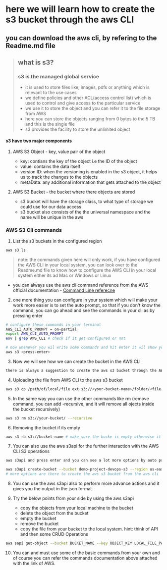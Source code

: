 # here we will learn how to create the s3 bucket through the aws CLI

## you can download the aws cli, by refering to the Readme.md file

> ## what is s3?
> ### s3 is the managed global service 
>
>  - it is used to store files like, images, pdfs or anything which is relevant to the use cases
>  - we define policies and other ACL(access control list) which is used to control and give access to the particular service
>  - we use it to store the object and you can refer it to the file storage from AWS
>  - here you can store the objects ranging from 0 bytes to the 5 TB and this is the single file
>  - s3 provides the facility to store the unlimited object

#### s3 have two major components
1. AWS S3 Object - key, value pair of the object
    - key: contians the key of the object i.e the ID of the object 
    - value: contains the data itself
    - version ID: when the versioning is enabled in the s3 object, it helps us to track the changes to the objects
    - metaData: any additional information that gets attached to the object

2. AWS S3 Bucket - the bucket where there objects are stored
    - s3 bucket will have the storage class, to what type of storage we could use for our data access
    - s3 bucket also consists of the the universal namespace and the name will be unique in the aws

### AWS S3 Cli commands

1. List the s3 buckets in the configured region
```bash
aws s3 ls
```

> note: the commands given here will only work, if you have configured the AWS CLI in your local system, you can look over to the Readme.md file to know how to configure the AWS CLI in your local system either its ad Mac or Windows or Linux

- you can always use the aws cli command reference from the AWS official documentation - [Command Line referecne](https://docs.aws.amazon.com/cli/latest/reference/)

2. one more thing you can configure in your system which will make your work more easier is to set the auto prompt, so that if you don't know the command, you can go ahead and see the commands in your cli as by pressing enter
```bash
# configure these commands in your terminal
AWS_CLI_AUTO_PROMPT = on-partial
export AWS_CLI_AUTO_PROMPT
env | grep AWS_CLI # check if it get configured or not

# now whenever you wil write some commands and hit enter it wil show you the suggested commands like and interactive IDEs
aws s3 <press-enter>
```

3. Now we will see how we can create the bucket in the AWS CLI
```bash
there is always a suggestion to create the aws s3 bucket through the AWS S3 Boto3 module of python or AWS CDK
```

4. Uploading the file from AWS CLI to the aws s3 bucket
```bash
aws s3 cp /path/of/local/file.ext s3://<your-bucket-name>/folder/<file-name>
```

5. In the same way you can use the other commands like rm (remove command, you can add -recursive, and it will remove all ojects inside the bucket recursively)
```bash
aws s3 rm s3://your-bucket/ --recursive
```

 6. Removing the bucket if its empty 
 ```bash 
 aws s3 rb s3://bucket-name # make sure the bucke is empty otherwise it will throw and error
 ```

7. You can also use the aws s3api for the further interaction with the AWS CLI S3 operations
```bash
aws s3api and press enter and you can see a lot more options by auto prompter

aws s3api create-bucket --bucket demo-project-devops-s3 --region us-east-1
# more options are there to create the aws s3 bucket from the aws cli
```

8. You can use the aws s3api also to perform more advance actions and it gives you the output in the json format

9. Try the below points from your side by using the aws s3api
    - copy the objects from your local machine to the bucket 
    - delete the object from the bucket 
    - empty the bucket 
    - remove the bucket 
    - copy the file from your bucket to the local system. hint: think of API and then some CRUD Operations


```bash
aws sapi get-object --bucket BUCKET_NAME --key OBJECT_KEY LOCAL_FILE_PATH
```

10. You can and must use some of the basic commands from your own and of course you can refer the commands documentation above attached with the link of AWS.



